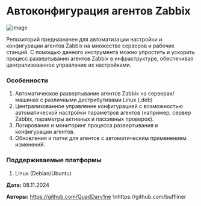 # Автоконфигурация агентов Zabbix

![image](https://github.com/user-attachments/assets/9e2ed5db-3deb-4385-ac22-4c50da8c7010)

Репозиторий предназначен для автоматизации настройки и конфигурации агентов Zabbix на множестве серверов и рабочих станций.
С помощью данного инструмента можно упростить и ускорить процесс развертывания агентов Zabbix в инфраструктуре, обеспечивая централизованное управление их настройками.

### Особенности
1. Автоматическое развертывание агентов Zabbix на серверах/машинах с различными дистрибутивами Linux (.deb)
2. Централизованное управление конфигурацией с возможностью автоматической настройки параметров агентов (например, сервер Zabbix, параметры активных и пассивных проверок).
3. Логирование и мониторинг процесса развертывания и конфигурации агентов.
4. Обновления и патчи для агентов с автоматическим применением изменений.

### Поддерживаемые платформы
1. Linux (Debian/Ubuntu)

**Дата:** 08.11.2024

**Авторы:** https://github.com/QuadDarv1ne \nhttps://github.com/buffliner
